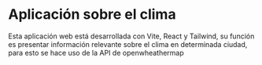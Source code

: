 # Aplicación sobre el clima

Esta aplicación web está desarrollada con Vite, React y Tailwind, su función es presentar información relevante sobre el clima en determinada ciudad, para esto se hace uso de la API de openwheathermap